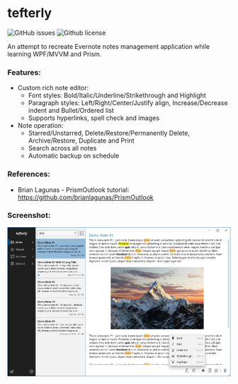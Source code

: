 # tefterly
![GitHub issues](https://img.shields.io/github/issues/nelinory/tefterly.svg?style=flat-square)
![Github license](https://img.shields.io/github/license/nelinory/tefterly.svg?style=flat-square)

An attempt to recreate Evernote notes management application while learning WPF/MVVM and Prism.

### Features:
- Custom rich note editor:
  - Font styles: Bold/Italic/Underline/Strikethrough and Highlight
  - Paragraph styles: Left/Right/Center/Justify align, Increase/Decrease indent and Bullet/Ordered list
  - Supports hyperlinks, spell check and images
- Note operation:
  - Starred/Unstarred, Delete/Restore/Permanently Delete, Archive/Restore, Duplicate and Print
  - Search across all notes
  - Automatic backup on schedule

### References:
- Brian Lagunas - PrismOutlook tutorial: https://github.com/brianlagunas/PrismOutlook
 
### Screenshot:
<img src="Screenshot.png" alt="Screenshot" width="900"/>